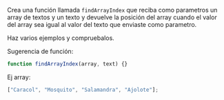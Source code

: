 Crea una función llamada `findArrayIndex` que reciba como parametros un array de textos y un texto y devuelve la
posición del array cuando el valor del array sea igual al valor del texto que enviaste como parametro.

Haz varios ejemplos y compruebalos.

Sugerencia de función:

```js
function findArrayIndex(array, text) {}
```

Ej array:

```js
["Caracol", "Mosquito", "Salamandra", "Ajolote"];
```
